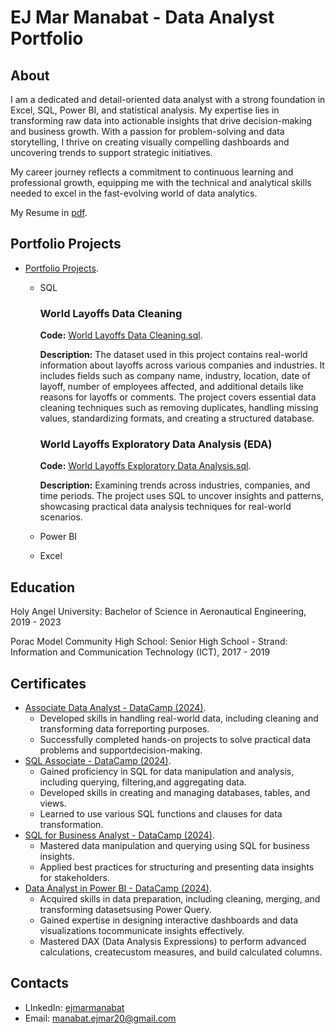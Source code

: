 # EJ Mar Manabat - Data Analyst Portfolio

## About 

I am a dedicated and detail-oriented data analyst with a strong foundation in Excel, SQL, Power BI, and statistical analysis. My expertise lies in transforming raw data into actionable insights that drive decision-making and business growth. With a passion for problem-solving and data storytelling, I thrive on creating visually compelling dashboards and uncovering trends to support strategic initiatives.

My career journey reflects a commitment to continuous learning and professional growth, equipping me with the technical and analytical skills needed to excel in the fast-evolving world of data analytics.

My Resume in [pdf](https://github.com/ejymnbt/EJ-Mar-Manabat---Data-Analyst-Portfolio/blob/main/Manabat%2C%20EJ%20Mar%20-%20Resume.pdf).

## Portfolio Projects
- [Portfolio Projects](https://github.com/ejymnbt/Portfolio-Projects?tab=readme-ov-file#portfolio-projects).
  - SQL
    ### World Layoffs Data Cleaning
    **Code:** [World Layoffs Data Cleaning.sql](https://github.com/ejymnbt/Portfolio-Projects/blob/main/World%20Layoffs%20Data%20Cleaning.sql).
    
    **Description:** The dataset used in this project contains real-world information about layoffs across various companies and industries. It includes fields such as company name, industry, location, date of layoff, number of employees affected, and additional details like reasons for layoffs or comments. The project covers essential data cleaning techniques such as removing duplicates, handling missing values, standardizing formats, and creating a structured database.

    ### World Layoffs Exploratory Data Analysis (EDA)
    **Code:** [World Layoffs Exploratory Data Analysis.sql](https://github.com/ejymnbt/Portfolio-Projects/blob/main/World%20Layoffs%20Exploratory%20Data%20Analysis.sql).

    **Description:** Examining trends across industries, companies, and time periods. The project uses SQL to uncover insights and patterns, showcasing practical data analysis techniques for real-world scenarios.

  - Power BI
  - Excel

## Education
Holy Angel University:
Bachelor of Science in Aeronautical Engineering,
2019 - 2023

Porac Model Community High School:
Senior High School - Strand: Information and Communication Technology (ICT),
2017 - 2019

## Certificates
- [Associate Data Analyst - DataCamp (2024)](https://github.com/ejymnbt/Portfolio-Projects/blob/main/DAA0014953364438.pdf).
  - Developed skills in handling real-world data, including cleaning and transforming data forreporting purposes.
  - Successfully completed hands-on projects to solve practical data problems and supportdecision-making.
- [SQL Associate - DataCamp (2024)](https://github.com/ejymnbt/Portfolio-Projects/blob/main/SQA0017793629298.pdf).
  - Gained proficiency in SQL for data manipulation and analysis, including querying, filtering,and aggregating data.
  - Developed skills in creating and managing databases, tables, and views.
  - Learned to use various SQL functions and clauses for data transformation.
- [SQL for Business Analyst - DataCamp (2024)](https://github.com/ejymnbt/Portfolio-Projects/blob/main/SQL%20for%20Business%20Analysts.pdf).
  - Mastered data manipulation and querying using SQL for business insights.
  - Applied best practices for structuring and presenting data insights for stakeholders.
- [Data Analyst in Power BI - DataCamp (2024)](https://github.com/ejymnbt/Portfolio-Projects/blob/main/Data%20Analyst%20in%20Power%20BI.pdf).
  - Acquired skills in data preparation, including cleaning, merging, and transforming datasetsusing Power Query.
  - Gained expertise in designing interactive dashboards and data visualizations tocommunicate insights effectively.
  - Mastered DAX (Data Analysis Expressions) to perform advanced calculations, createcustom measures, and build calculated columns.

## Contacts
- LInkedIn: [ejmarmanabat](www.linkedin.com/in/ej-mar-manabat)
- Email: manabat.ejmar20@gmail.com

